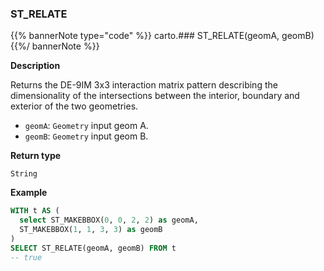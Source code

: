 ### ST_RELATE

{{% bannerNote type="code" %}}
carto.### ST_RELATE(geomA, geomB)
{{%/ bannerNote %}}

**Description**

Returns the DE-9IM 3x3 interaction matrix pattern describing the dimensionality of the intersections between the interior, boundary and exterior of the two geometries.


* `geomA`: `Geometry` input geom A.
* `geomB`: `Geometry` input geom B.

**Return type**

`String`

**Example**

```sql
WITH t AS (
  select ST_MAKEBBOX(0, 0, 2, 2) as geomA,
  ST_MAKEBBOX(1, 1, 3, 3) as geomB
)
SELECT ST_RELATE(geomA, geomB) FROM t
-- true
```